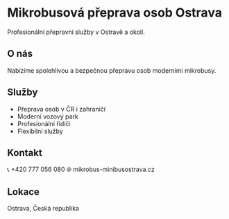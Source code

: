 # Mikrobusová přeprava osob Ostrava

Profesionální přepravní služby v Ostravě a okolí.

## O nás
Nabízíme spolehlivou a bezpečnou přepravu osob moderními mikrobusy.

## Služby
- Přeprava osob v ČR i zahraničí
- Moderní vozový park
- Profesionální řidiči
- Flexibilní služby

## Kontakt
📞 +420 777 056 080
🌐 mikrobus-minibusostrava.cz

## Lokace
Ostrava, Česká republika